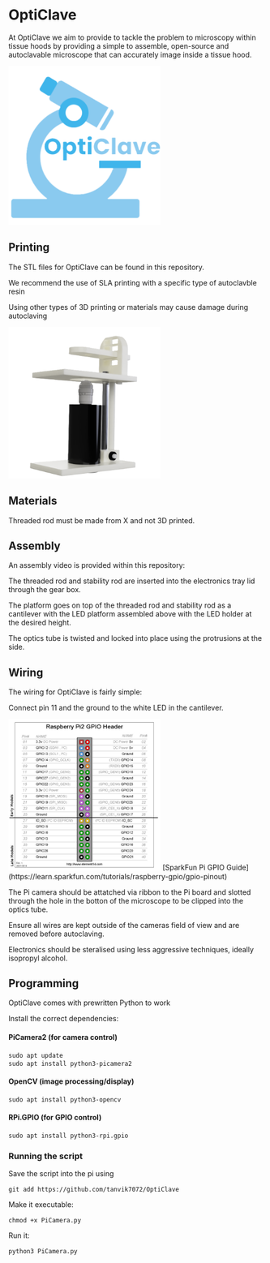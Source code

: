 
# **OptiClave**
At OptiClave we aim to provide to tackle the problem to microscopy within tissue hoods by providing a simple to assemble, open-source and autoclavable microscope that can accurately image inside a tissue hood.  

<img src="OptiClave.png" alt="alt tag" width="300" />

## Printing
The STL files for OptiClave can be found in this repository.  

We recommend the use of SLA printing with a specific type of autoclavble resin  

Using other types of 3D printing or materials may cause damage during autoclaving  


<img src="Assembly.png" alt="alt tag" width="300"/>


## Materials

Threaded rod must be made from X and not 3D printed.  

## Assembly

An assembly video is provided within this repository:  

The threaded rod and stability rod are inserted into the electronics tray lid through the gear box. 

The platform goes on top of the threaded rod and stability rod as a cantilever with the LED platform assembled above with the LED holder at the desired height.  

The optics tube is twisted and locked into place using the protrusions at the side.  

## Wiring
The wiring for OptiClave is fairly simple:  

Connect pin 11 and the ground to the white LED in the cantilever.  


<img src="Pins.jpg" alt="alt tag" width="300"/>
[SparkFun Pi GPIO Guide](https://learn.sparkfun.com/tutorials/raspberry-gpio/gpio-pinout)  

  

The Pi camera should be attatched via ribbon to the Pi board and slotted through the hole in the botton of the microscope to be clipped into the optics tube.  

Ensure all wires are kept outside of the cameras field of view and are removed before autoclaving.  

Electronics should be steralised using less aggressive techniques, ideally isopropyl alcohol.  


## Programming
OptiClave comes with prewritten Python to work

Install the correct dependencies:
#### PiCamera2 (for camera control)
```
sudo apt update
sudo apt install python3-picamera2
```

#### OpenCV (image processing/display)

```
sudo apt install python3-opencv
```

#### RPi.GPIO (for GPIO control)

```
sudo apt install python3-rpi.gpio
```

### Running the script
Save the script into the pi using

```
git add https://github.com/tanvik7072/OptiClave
```

Make it executable:

```
chmod +x PiCamera.py
```

Run it:

```
python3 PiCamera.py
```








